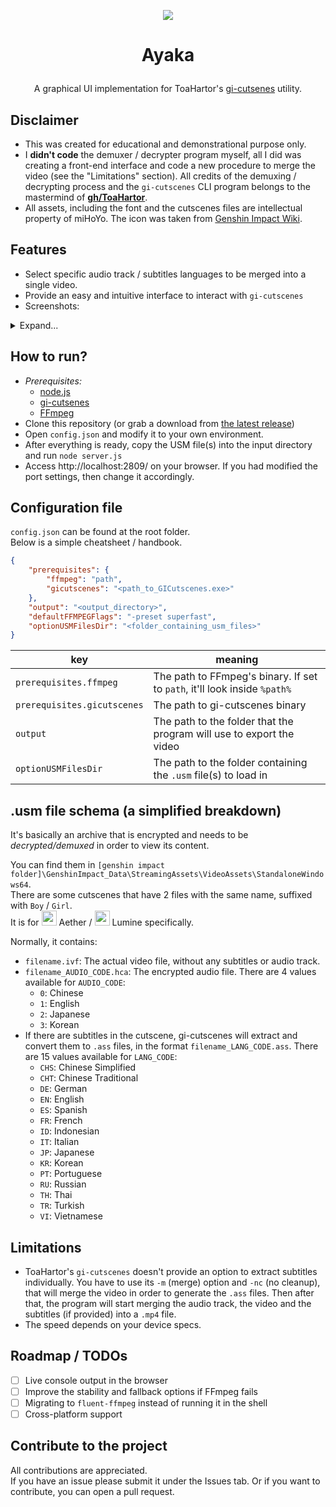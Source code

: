<p align="center">
    <img src="https://raw.githubusercontent.com/azurenekowo/ayaka/main/resources/favicon.ico">
</p>   
  
# <p align="center">Ayaka</p>   
<p align="center">A graphical UI implementation for ToaHartor's <a href="https://github.com/ToaHartor/GI-cutscenes/">gi-cutsenes</a> utility.</p>   

## Disclaimer    
- This was created for educational and demonstrational purpose only.    
- I **didn't code** the demuxer / decrypter program myself, all I did was creating a front-end interface and code a new procedure to merge the video (see the "Limitations" section). All credits of the demuxing / decrypting process and the `gi-cutscenes` CLI program belongs to the mastermind of **[gh/ToaHartor](https://github.com/ToaHartor)**.    
- All assets, including the font and the cutscenes files are intellectual property of miHoYo. The icon was taken from [Genshin Impact Wiki](genshin-impact.fandom.com/).   

## Features
- Select specific audio track / subtitles languages to be merged into a single video.  
- Provide an easy and intuitive interface to interact with `gi-cutscenes`   
- Screenshots:
<details>
  <summary>Expand...</summary>
  <div style="display: flex; flex-direction: row">
      <img src="https://github.com/azurenekowo/ayaka/assets/67498765/f0db13c3-90be-49fc-aa54-46679be6a1d6.png" style="width: 50%; height: 50%">
      <img src="https://github.com/azurenekowo/ayaka/assets/67498765/abcd9971-130e-4765-9203-bec019ecdbd9" style="width: 50%; height: 50%">
  </div>
</details>

## How to run?
- *Prerequisites:*
    + [node.js](https://nodejs.org/en/download)
    + [gi-cutsenes](https://github.com/ToaHartor/GI-cutscenes/)
    + [FFmpeg](https://ffmpeg.org/download.html)  
- Clone this repository (or grab a download from [the latest release](https://github.com/azurenekowo/ayaka/releases/latest  ))   
- Open `config.json` and modify it to your own environment.  
- After everything is ready, copy the USM file(s) into the input directory and run `node server.js`  
- Access http://localhost:2809/ on your browser. If you had modified the port settings, then change it accordingly.  

## Configuration file
`config.json` can be found at the root folder.   
Below is a simple cheatsheet / handbook.
```json
{
    "prerequisites": {
        "ffmpeg": "path",
        "gicutscenes": "<path_to_GICutscenes.exe>"
    },
    "output": "<output_directory>",
    "defaultFFMPEGFlags": "-preset superfast",
    "optionUSMFilesDir": "<folder_containing_usm_files>"
}
```

| key  | meaning |
| ------------- | ------------- |
| `prerequisites.ffmpeg`  | The path to FFmpeg's binary. If set to  `path`, it'll look inside `%path%` |
| `prerequisites.gicutscenes`  | The path to gi-cutscenes binary |
| `output`  | The path to the folder that the program will use to export the video |
| `optionUSMFilesDir`  | The path to the folder containing the `.usm` file(s) to load in |

## .usm file schema (a simplified breakdown)
It's basically an archive that is encrypted and needs to be *decrypted/demuxed* in order to view its content.  

You can find them in `[genshin impact folder]\GenshinImpact_Data\StreamingAssets\VideoAssets\StandaloneWindows64`.   
There are some cutscenes that have 2 files with the same name, suffixed with `Boy` / `Girl`.   
It is for <img style="width: 24px; height: 24px" src="https://static.wikia.nocookie.net/gensin-impact/images/a/a5/Aether_Icon.png"> Aether / <img style="width: 24px; height: 24px" src="https://static.wikia.nocookie.net/gensin-impact/images/9/9c/Lumine_Icon.png"> Lumine specifically.

Normally, it contains:  
- `filename.ivf`: The actual video file, without any subtitles or audio track.
- `filename_AUDIO_CODE.hca`: The encrypted audio file. There are 4 values available for `AUDIO_CODE`:   
    + `0`: Chinese  
    + `1`: English  
    + `2`: Japanese  
    + `3`: Korean
- If there are subtitles in the cutscene, gi-cutscenes will extract and convert them to `.ass` files, in the format `filename_LANG_CODE.ass`. There are 15 values available for `LANG_CODE`:   
    + `CHS`: Chinese Simplified 
    + `CHT`: Chinese Traditional
    + `DE`: German
    + `EN`: English
    + `ES`: Spanish
    + `FR`: French
    + `ID`: Indonesian
    + `IT`: Italian
    + `JP`: Japanese
    + `KR`: Korean
    + `PT`: Portuguese
    + `RU`: Russian
    + `TH`: Thai
    + `TR`: Turkish
    + `VI`: Vietnamese

## Limitations
- ToaHartor's `gi-cutscenes` doesn't provide an option to extract subtitles individually. You have to use its `-m` (merge) option and `-nc` (no cleanup), that will merge the video in order to generate the `.ass` files. Then after that, the program will start merging the audio track, the video and the subtitles (if provided) into a `.mp4` file.
- The speed depends on your device specs.

## Roadmap / TODOs
- [ ] Live console output in the browser
- [ ] Improve the stability and fallback options if FFmpeg fails
- [ ] Migrating to `fluent-ffmpeg` instead of running it in the shell 
- [ ] Cross-platform support 

## Contribute to the project  
All contributions are appreciated.   
If you have an issue please submit it under the Issues tab. Or if you want to contribute, you can open a pull request.
